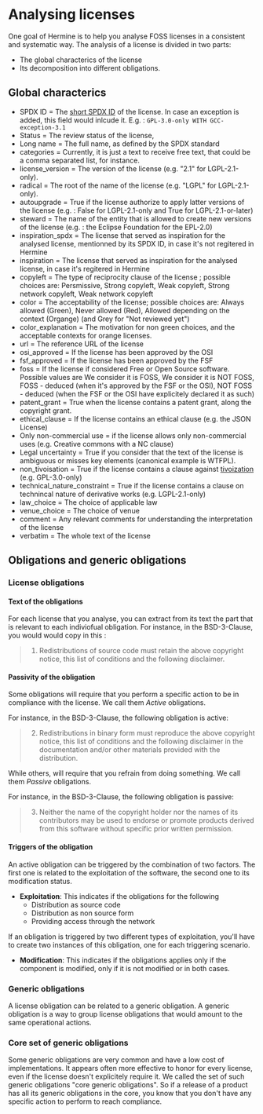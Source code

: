 <!---
SPDX-FileCopyrightText: Hermine team <hermine@inno3.fr>
SPDX-License-Identifier: CC-BY-4.0
-->

# Analysing licenses

One goal of Hermine is to help you analyse FOSS licenses in a consistent and systematic way.
The analysis of a license is divided in two parts:

- The global characterics of the license
- Its decomposition into different obligations.

## Global characterics

- SPDX ID = The [short SPDX ID](https://spdx.dev/ids/) of the license. In case an exception is added,
this field would inlcude it. E.g. : `GPL-3.0-only WITH GCC-exception-3.1`
- Status = The review status of the license,
- Long name = The full name, as defined by the SPDX standard
- categories = Currently, it is just a text to receive free text, that could be a comma separated list, for instance.
- license_version = The version of the license (e.g. "2.1" for LGPL-2.1-only). 
- radical = The root of the name of the license (e.g. "LGPL" for LGPL-2.1-only).
- autoupgrade = True if the license authorize to apply latter versions of the license (e.g. : False for LGPL-2.1-only and True for LGPL-2.1-or-later) 
- steward = The name of the entity that is allowed to create new versions of the license (e.g. : the Eclipse Foundation for the EPL-2.0)
- inspiration_spdx = The license that served as inspiration for the analysed license, mentionned by its SPDX ID, in case it's not regitered in Hermine   
- inspiration = The license that served as inspiration for the analysed license, in case it's regitered in Hermine
- copyleft = The type of reciprocity clause of the license ; possible choices are: Persmissive, Strong copyleft, Weak copyleft, Strong network copyleft, Weak network copyleft  
- color = The acceptability of the license;  possible choices are: Always allowed (Green), Never allowed (Red), Allowed depending on the context (Organge) (and Grey for "Not reviewed yet")
- color_explanation = The motivation for non green choices, and the acceptable contexts for orange licenses. 
- url = The reference URL of the license
- osi_approved = If the license has been approved by the OSI
- fsf_approved = If the license has been approved by the FSF
- foss = If the license if considered Free or Open Source software. Possible values are We consider it is FOSS, We consider it is NOT FOSS, FOSS - deduced (when it's approved by the FSF or the OSI), NOT FOSS - deduced (when the FSF or the OSI have explicitely declared it as such)  
- patent_grant = True when the license contains a patent grant, along the copyright grant.
- ethical_clause = If the license contains an ethical clause (e.g. the JSON License)
- Only non-commercial use = if the license allows only non-commercial uses (e.g. Creative commons with a NC clause) 
- Legal uncertainty = True if you consider that the text of the license is ambiguous or misses key elements (canonical example is WTFPL).
- non_tivoisation = True if the license contains a clause against [tivoization](https://en.wikipedia.org/wiki/Tivoization) (e.g. GPL-3.0-only)
- technical_nature_constraint = True if the license contains a clause on technincal nature of derivative works (e.g. LGPL-2.1-only)
- law_choice = The choice of applicable law 
- venue_choice = The choice of venue
- comment = Any relevant comments for understanding the interpretation of the license
- verbatim = The whole text of the license


## Obligations and generic obligations

### License obligations

#### Text of the obligations

For each license that you analyse, you can extract from its text the part that is relevant to each indiviofual obligation.
For instance, in the BSD-3-Clause, you would would copy in this :

>  1. Redistributions of source code must retain the above copyright notice, this list of conditions and the following disclaimer.

#### Passivity of the obligation

Some obligations will require that you perform a specific action to be in compliance with the license.
We call them _Active_ obligations.

For instance, in the BSD-3-Clause, the following obligation is active:

> 2. Redistributions in binary form must reproduce the above copyright notice, this list of conditions and the following disclaimer in the documentation and/or other materials provided with the distribution.

While others, will require that you refrain from doing something.
We call them _Passive_ obligations.

For instance, in the BSD-3-Clause, the following obligation is passive:

>  3. Neither the name of the copyright holder nor the names of its contributors may be used to endorse or promote products derived from this software without specific prior written permission.

#### Triggers of the obligation

An active obligation can be triggered by the combination of two factors. The first one is related to the exploitation of the software, the second one to its modification status. 

- **Exploitation**: This indicates if the obligations for the following 
  - Distribution as source code
  - Distribution as non source form
  - Providing access through the network  

If an obligation is triggered by two different types of exploitation, you'll have to create two instances of this obligation, one for each triggering scenario.

- **Modification**: This indicates if the obligations applies only if the component is modified, only if it is not modified or in both cases.

### Generic obligations

A license obligation can be related to a generic obligation. A generic obligation is a way to group license obligations that would amount to the same operational actions.


### Core set of generic obligations

Some generic obligations are very common and have a low cost of implementations. It appears often more effective to honor for every license, even if the license doesn't explicitely require it. 
We called the set of such generic obligations "core generic obligations".
So if a release of a product has all its generic obligations in the core, you know that you don't have any specific action to perform to reach compliance.



